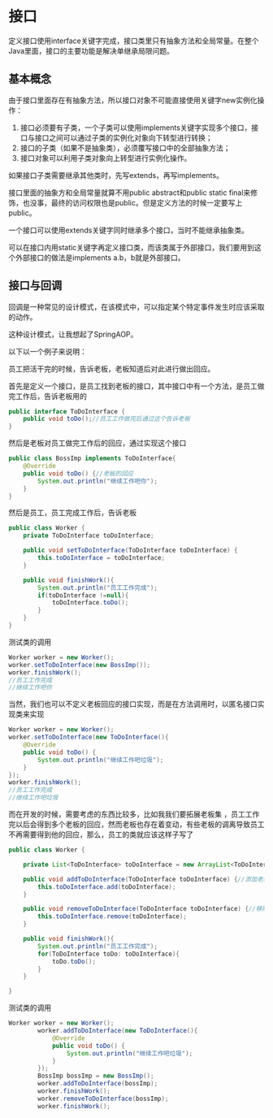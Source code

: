 # 接口

定义接口使用interface关键字完成，接口类里只有抽象方法和全局常量。在整个Java里面，接口的主要功能是解决单继承局限问题。

## 基本概念

由于接口里面存在有抽象方法，所以接口对象不可能直接使用关键字new实例化操作：

1. 接口必须要有子类，一个子类可以使用implements关键字实现多个接口，接口与接口之间可以通过子类的实例化对象向下转型进行转换；
2. 接口的子类（如果不是抽象类），必须覆写接口中的全部抽象方法；
3. 接口对象可以利用子类对象向上转型进行实例化操作。

如果接口子类需要继承其他类时，先写extends，再写implements。

接口里面的抽象方和全局常量就算不用public abstract和public static final来修饰，也没事，最终的访问权限也是public。但是定义方法的时候一定要写上public。

一个接口可以使用extends关键字同时继承多个接口，当时不能继承抽象类。

可以在接口内用static关键字再定义接口类，而该类属于外部接口，我们要用到这个外部接口的做法是implements a.b，b就是外部接口。

## 接口与回调

回调是一种常见的设计模式，在该模式中，可以指定某个特定事件发生时应该采取的动作。

这种设计模式，让我想起了SpringAOP。

以下以一个例子来说明：

员工把活干完的时候，告诉老板，老板知道后对此进行做出回应。

首先是定义一个接口，是员工找到老板的接口，其中接口中有一个方法，是员工做完工作后，告诉老板用的

```java
public interface ToDoInterface {
    public void toDo();//员工工作做完后通过这个告诉老板
}
```

然后是老板对员工做完工作后的回应，通过实现这个接口

```java
public class BossImp implements ToDoInterface{
    @Override
    public void toDo() {//老板的回应
        System.out.println("继续工作吧你");
    }    
}
```

然后是员工，员工完成工作后，告诉老板

```java
public class Worker {    
    private ToDoInterface toDoInterface;

    public void setToDoInterface(ToDoInterface toDoInterface) {
        this.toDoInterface = toDoInterface;
    }

    public void finishWork(){
        System.out.println("员工工作完成");
        if(toDoInterface !=null){
            toDoInterface.toDo();
        }
    }  
}
```

测试类的调用

```java
Worker worker = new Worker();
worker.setToDoInterface(new BossImp());
worker.finishWork();
//员工工作完成
//继续工作吧你
```

当然，我们也可以不定义老板回应的接口实现，而是在方法调用时，以匿名接口实现类来实现

```java
Worker worker = new Worker();
worker.setToDoInterface(new ToDoInterface(){
    @Override
    public void toDo() {
        System.out.println("继续工作吧垃圾");
    }
});
worker.finishWork();
//员工工作完成
//继续工作吧垃圾
```

而在开发的时候，需要考虑的东西比较多，比如我我们要拓展老板集 ，员工工作完以后会得到多个老板的回应，然而老板也存在着变动，有些老板的调离导致员工不再需要得到他的回应，那么，员工的类就应该这样子写了

```java
public class Worker {

    private List<ToDoInterface> toDoInterface = new ArrayList<ToDoInterface>();

    public void addToDoInterface(ToDoInterface toDoInterface) {//添加老板的回应
        this.toDoInterface.add(toDoInterface);
    }

    public void removeToDoInterface(ToDoInterface toDoInterface) {//移除老板的回应
        this.toDoInterface.remove(toDoInterface);
    }

    public void finishWork(){
        System.out.println("员工工作完成");
        for(ToDoInterface toDo: toDoInterface){
            toDo.toDo();
        }
    }

}
```

测试类的调用

```java
Worker worker = new Worker();
		worker.addToDoInterface(new ToDoInterface(){
			@Override
			public void toDo() {
				System.out.println("继续工作吧垃圾");
			}
		});
		BossImp bossImp = new BossImp();
		worker.addToDoInterface(bossImp);
		worker.finishWork();
		worker.removeToDoInterface(bossImp);
		worker.finishWork();
```



